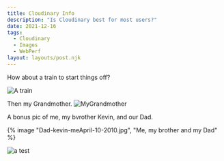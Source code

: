 ```yaml
---
title: Cloudinary Info
description: "Is Cloudinary best for most users?"
date: 2021-12-16
tags:
  - Cloudinary
  - Images
  - WebPerf
layout: layouts/post.njk
---
```

How about a train to start things off?

![A train](https://applegate-paul.mo.cloudinary.net/train.jpg)




Then my Grandmother.
![MyGrandmother](https://applegate-paul.mo.cloudinary.net/Grandma.jpg)




A bonus pic of me, my bvrother Kevin, and our Dad.

{% image "Dad-kevin-meApril-10-2010.jpg", "Me, my brother and my Dad" %}


![a test](https://applegate-paul.mo.cloudinary.net/Dad-kevin-meApril-10-2010.jpg)
